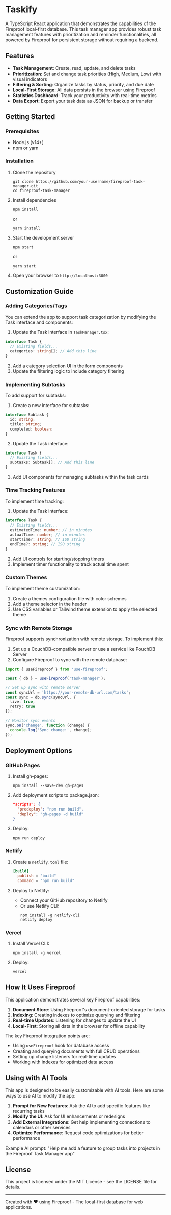 # Taskify

A TypeScript React application that demonstrates the capabilities of the Fireproof local-first database. This task manager app provides robust task management features with prioritization and reminder functionalities, all powered by Fireproof for persistent storage without requiring a backend.

## Features

- **Task Management**: Create, read, update, and delete tasks
- **Prioritization**: Set and change task priorities (High, Medium, Low) with visual indicators
- **Filtering & Sorting**: Organize tasks by status, priority, and due date
- **Local-First Storage**: All data persists in the browser using Fireproof
- **Statistics Dashboard**: Track your productivity with real-time metrics
- **Data Export**: Export your task data as JSON for backup or transfer

## Getting Started

### Prerequisites

- Node.js (v14+)
- npm or yarn

### Installation

1. Clone the repository
   ```
   git clone https://github.com/your-username/fireproof-task-manager.git
   cd fireproof-task-manager
   ```

2. Install dependencies
   ```
   npm install
   ```
   or
   ```
   yarn install
   ```

3. Start the development server
   ```
   npm start
   ```
   or
   ```
   yarn start
   ```

4. Open your browser to `http://localhost:3000`

## Customization Guide

### Adding Categories/Tags

You can extend the app to support task categorization by modifying the Task interface and components:

1. Update the Task interface in `TaskManager.tsx`:

```typescript
interface Task {
  // Existing fields...
  categories: string[]; // Add this line
}
```

2. Add a category selection UI in the form components
3. Update the filtering logic to include category filtering

### Implementing Subtasks

To add support for subtasks:

1. Create a new interface for subtasks:

```typescript
interface Subtask {
  id: string;
  title: string;
  completed: boolean;
}
```

2. Update the Task interface:

```typescript
interface Task {
  // Existing fields...
  subtasks: Subtask[]; // Add this line
}
```

3. Add UI components for managing subtasks within the task cards

### Time Tracking Features

To implement time tracking:

1. Update the Task interface:

```typescript
interface Task {
  // Existing fields...
  estimatedTime: number; // in minutes
  actualTime: number; // in minutes
  startTime?: string; // ISO string
  endTime?: string; // ISO string
}
```

2. Add UI controls for starting/stopping timers
3. Implement timer functionality to track actual time spent

### Custom Themes

To implement theme customization:

1. Create a themes configuration file with color schemes
2. Add a theme selector in the header
3. Use CSS variables or Tailwind theme extension to apply the selected theme

### Sync with Remote Storage

Fireproof supports synchronization with remote storage. To implement this:

1. Set up a CouchDB-compatible server or use a service like PouchDB Server
2. Configure Fireproof to sync with the remote database:

```typescript
import { useFireproof } from 'use-fireproof';

const { db } = useFireproof('task-manager');

// Set up sync with remote server
const syncUrl = 'https://your-remote-db-url.com/tasks';
const sync = db.sync(syncUrl, {
  live: true,
  retry: true
});

// Monitor sync events
sync.on('change', function (change) {
  console.log('Sync change:', change);
});
```

## Deployment Options

### GitHub Pages

1. Install gh-pages:
   ```
   npm install --save-dev gh-pages
   ```

2. Add deployment scripts to package.json:
   ```json
   "scripts": {
     "predeploy": "npm run build",
     "deploy": "gh-pages -d build"
   }
   ```

3. Deploy:
   ```
   npm run deploy
   ```

### Netlify

1. Create a `netlify.toml` file:
   ```toml
   [build]
     publish = "build"
     command = "npm run build"
   ```

2. Deploy to Netlify:
   - Connect your GitHub repository to Netlify
   - Or use Netlify CLI:
     ```
     npm install -g netlify-cli
     netlify deploy
     ```

### Vercel

1. Install Vercel CLI:
   ```
   npm install -g vercel
   ```

2. Deploy:
   ```
   vercel
   ```

## How It Uses Fireproof

This application demonstrates several key Fireproof capabilities:

1. **Document Store**: Using Fireproof's document-oriented storage for tasks
2. **Indexing**: Creating indexes to optimize querying and filtering
3. **Real-time Updates**: Listening for changes to update the UI
4. **Local-First**: Storing all data in the browser for offline capability

The key Fireproof integration points are:

- Using `useFireproof` hook for database access
- Creating and querying documents with full CRUD operations
- Setting up change listeners for real-time updates
- Working with indexes for optimized data access

## Using with AI Tools

This app is designed to be easily customizable with AI tools. Here are some ways to use AI to modify the app:

1. **Prompt for New Features**: Ask the AI to add specific features like recurring tasks
2. **Modify the UI**: Ask for UI enhancements or redesigns
3. **Add External Integrations**: Get help implementing connections to calendars or other services
4. **Optimize Performance**: Request code optimizations for better performance

Example AI prompt: "Help me add a feature to group tasks into projects in the Fireproof Task Manager app"

## License

This project is licensed under the MIT License - see the LICENSE file for details.

---

Created with ❤️ using Fireproof - The local-first database for web applications.